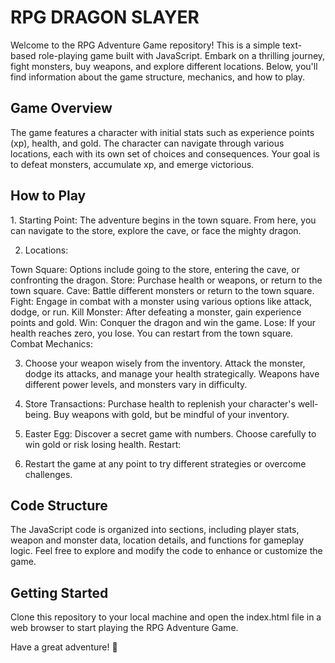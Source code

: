 
<h1>RPG DRAGON SLAYER</h1>
Welcome to the RPG Adventure Game repository! This is a simple text-based role-playing game built with JavaScript. Embark on a thrilling journey, fight monsters, buy weapons, and explore different locations. Below, you'll find information about the game structure, mechanics, and how to play.

<H2>Game Overview</H2>
The game features a character with initial stats such as experience points (xp), health, and gold. The character can navigate through various locations, each with its own set of choices and consequences. Your goal is to defeat monsters, accumulate xp, and emerge victorious.

<H2>How to Play</H2>
1. Starting Point: The adventure begins in the town square. From here, you can navigate to the store, explore the cave, or face the mighty dragon.

2. Locations:

Town Square: Options include going to the store, entering the cave, or confronting the dragon.
Store: Purchase health or weapons, or return to the town square.
Cave: Battle different monsters or return to the town square.
Fight: Engage in combat with a monster using various options like attack, dodge, or run.
Kill Monster: After defeating a monster, gain experience points and gold.
Win: Conquer the dragon and win the game.
Lose: If your health reaches zero, you lose. You can restart from the town square.
Combat Mechanics:

3. Choose your weapon wisely from the inventory.
Attack the monster, dodge its attacks, and manage your health strategically.
Weapons have different power levels, and monsters vary in difficulty.

4. Store Transactions:
Purchase health to replenish your character's well-being.
Buy weapons with gold, but be mindful of your inventory.

5. Easter Egg:
Discover a secret game with numbers. Choose carefully to win gold or risk losing health.
Restart:

6. Restart the game at any point to try different strategies or overcome challenges.

<H2>Code Structure</H2>
The JavaScript code is organized into sections, including player stats, weapon and monster data, location details, and functions for gameplay logic. Feel free to explore and modify the code to enhance or customize the game.

<H2>Getting Started</H2>
Clone this repository to your local machine and open the index.html file in a web browser to start playing the RPG Adventure Game.

Have a great adventure! 🚀

